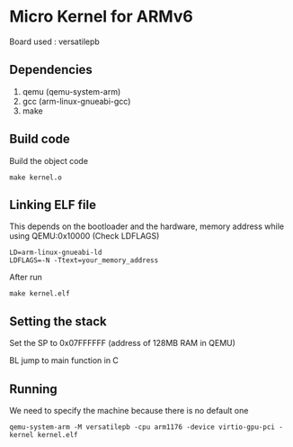 # Micro Kernel for ARMv6
Board used : versatilepb
## Dependencies
<ol>
<li> qemu (qemu-system-arm)
<li> gcc (arm-linux-gnueabi-gcc)
<li> make
</ol>

## Build code
Build the object code
```
make kernel.o
```
## Linking ELF file
This depends on the bootloader and the hardware, memory address while using QEMU:0x10000 (Check LDFLAGS)
```
LD=arm-linux-gnueabi-ld
LDFLAGS=-N -Ttext=your_memory_address
```

After run 
```
make kernel.elf
```

## Setting the stack
Set the SP to 0x07FFFFFF (address of 128MB RAM in QEMU)

BL jump to main function in C

## Running 
We need to specify the machine because there is no default one
```
qemu-system-arm -M versatilepb -cpu arm1176 -device virtio-gpu-pci -kernel kernel.elf
```
